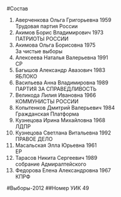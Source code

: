 #Состав
1. Аверченкова Ольга Григорьевна 1959   
    Трудовая партия России
2. Акимов Борис Владимирович 1973   
    ПАТРИОТЫ РОССИИ
3. Акимова Ольга Борисовна 1975   
    За чистые выборы
4. Алексеева Наталья Валерьевна 1991   
    СР
5. Багышов Александр Авазович 1983   
    ЯБЛОКО
6. Васильева Анна Владимировна 1989   
    ПАРТИЯ ЗА СПРАВЕДЛИВОСТЬ
7. Великода Лилия Ивановна 1966   
    КОММУНИСТЫ РОССИИ
8. Копытенков Дмитрий Валерьевич 1984   
    Гражданская Платформа
9. Кузнецова Ирина Михайловна 1968   
    ЛДПР
10. Кузнецова Светлана Витальевна 1992   
    ПРАВОЕ ДЕЛО
11. Масальская Элла Юрьевна 1961   
    ЕР
12. Тарасов Никита Сергеевич 1989   
    собрание Адмиралтейского
13. Федорова Елена Александровна 1967   
    КПРФ

#Выборы-2012
##Номер УИК
49